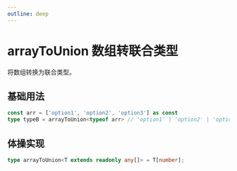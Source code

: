 ```yaml
---
outline: deep
---
```


# arrayToUnion 数组转联合类型 <Badge type="tip" text="typescript" />

将数组转换为联合类型。

## 基础用法

```typescript
const arr = ['option1', 'option2', 'option3'] as const
type typeB = arrayToUnion<typeof arr> // 'option1' | 'option2' | 'option3'
```

## 体操实现

```ts
type arrayToUnion<T extends readonly any[]> = T[number];
```
